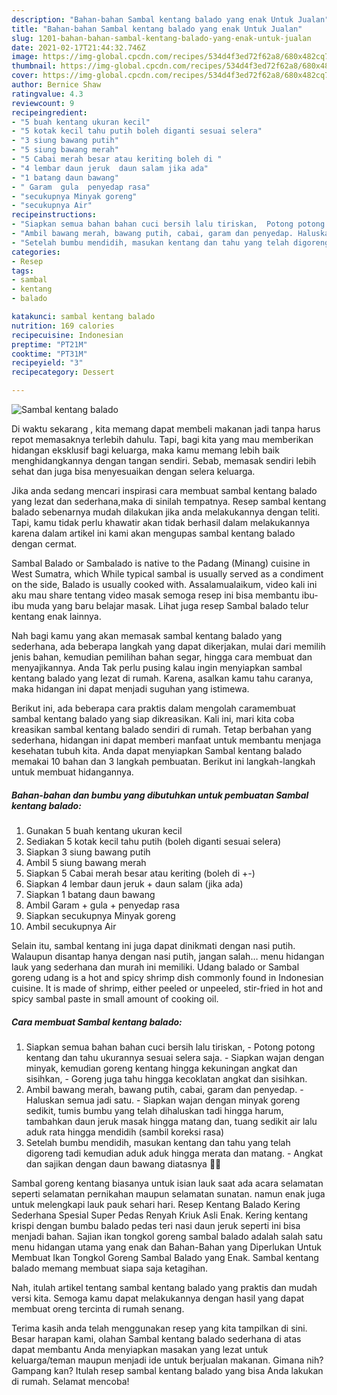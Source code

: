 ```yaml
---
description: "Bahan-bahan Sambal kentang balado yang enak Untuk Jualan"
title: "Bahan-bahan Sambal kentang balado yang enak Untuk Jualan"
slug: 1201-bahan-bahan-sambal-kentang-balado-yang-enak-untuk-jualan
date: 2021-02-17T21:44:32.746Z
image: https://img-global.cpcdn.com/recipes/534d4f3ed72f62a8/680x482cq70/sambal-kentang-balado-foto-resep-utama.jpg
thumbnail: https://img-global.cpcdn.com/recipes/534d4f3ed72f62a8/680x482cq70/sambal-kentang-balado-foto-resep-utama.jpg
cover: https://img-global.cpcdn.com/recipes/534d4f3ed72f62a8/680x482cq70/sambal-kentang-balado-foto-resep-utama.jpg
author: Bernice Shaw
ratingvalue: 4.3
reviewcount: 9
recipeingredient:
- "5 buah kentang ukuran kecil"
- "5 kotak kecil tahu putih boleh diganti sesuai selera"
- "3 siung bawang putih"
- "5 siung bawang merah"
- "5 Cabai merah besar atau keriting boleh di "
- "4 lembar daun jeruk  daun salam jika ada"
- "1 batang daun bawang"
- " Garam  gula  penyedap rasa"
- "secukupnya Minyak goreng"
- "secukupnya Air"
recipeinstructions:
- "Siapkan semua bahan bahan cuci bersih lalu tiriskan,  Potong potong kentang dan tahu ukurannya sesuai selera saja. Siapkan wajan dengan minyak, kemudian goreng kentang hingga kekuningan angkat dan sisihkan,  Goreng juga tahu hingga kecoklatan angkat dan sisihkan."
- "Ambil bawang merah, bawang putih, cabai, garam dan penyedap. Haluskan semua jadi satu. Siapkan wajan dengan minyak goreng sedikit, tumis bumbu yang telah dihaluskan tadi hingga harum, tambahkan daun jeruk masak hingga matang dan, tuang sedikit air lalu aduk rata hingga mendidih (sambil koreksi rasa)"
- "Setelah bumbu mendidih, masukan kentang dan tahu yang telah digoreng tadi kemudian aduk aduk hingga merata dan matang. Angkat dan sajikan dengan daun bawang diatasnya 👌🏻"
categories:
- Resep
tags:
- sambal
- kentang
- balado

katakunci: sambal kentang balado 
nutrition: 169 calories
recipecuisine: Indonesian
preptime: "PT21M"
cooktime: "PT31M"
recipeyield: "3"
recipecategory: Dessert

---
```



![Sambal kentang balado](https://img-global.cpcdn.com/recipes/534d4f3ed72f62a8/680x482cq70/sambal-kentang-balado-foto-resep-utama.jpg)

Di waktu  sekarang , kita memang dapat membeli makanan jadi tanpa harus repot memasaknya terlebih dahulu. Tapi, bagi kita yang mau memberikan hidangan eksklusif bagi keluarga, maka kamu memang lebih baik menghidangkannya dengan tangan sendiri. Sebab, memasak sendiri lebih sehat dan juga bisa menyesuaikan dengan selera keluarga.

Jika anda sedang mencari inspirasi cara membuat sambal kentang balado yang lezat dan sederhana,maka di sinilah tempatnya. Resep sambal kentang balado  sebenarnya mudah dilakukan jika anda melakukannya dengan teliti. Tapi, kamu tidak perlu khawatir akan tidak berhasil dalam melakukannya 
karena dalam artikel ini kami akan mengupas sambal kentang balado dengan cermat.  

Sambal Balado or Sambalado is native to the Padang (Minang) cuisine in West Sumatra, which While typical sambal is usually served as a condiment on the side, Balado is usually cooked with. Assalamualaikum, video kali ini aku mau share tentang video masak semoga resep ini bisa membantu ibu-ibu muda yang baru belajar masak. Lihat juga resep Sambal balado telur kentang enak lainnya.

Nah bagi kamu yang akan memasak sambal kentang balado yang sederhana, ada beberapa langkah yang dapat dikerjakan, mulai dari memilih jenis bahan, kemudian pemilihan bahan segar, hingga cara membuat dan menyajikannya. Anda Tak perlu pusing kalau ingin menyiapkan sambal kentang balado yang lezat di rumah. Karena, asalkan kamu  tahu caranya, maka hidangan ini dapat menjadi suguhan yang istimewa.

Berikut ini, ada beberapa cara praktis  dalam mengolah caramembuat sambal kentang balado yang siap dikreasikan. Kali ini, mari kita coba kreasikan sambal kentang balado sendiri di rumah. Tetap berbahan yang sederhana, hidangan ini dapat memberi manfaat untuk membantu menjaga kesehatan tubuh kita. Anda dapat menyiapkan Sambal kentang balado memakai 10 bahan dan 3 langkah pembuatan. Berikut ini langkah-langkah untuk membuat hidangannya.

<!--inarticleads1-->

##### Bahan-bahan dan bumbu yang dibutuhkan untuk pembuatan Sambal kentang balado:

1. Gunakan 5 buah kentang ukuran kecil
1. Sediakan 5 kotak kecil tahu putih (boleh diganti sesuai selera)
1. Siapkan 3 siung bawang putih
1. Ambil 5 siung bawang merah
1. Siapkan 5 Cabai merah besar atau keriting (boleh di +-)
1. Siapkan 4 lembar daun jeruk + daun salam (jika ada)
1. Siapkan 1 batang daun bawang
1. Ambil  Garam + gula + penyedap rasa
1. Siapkan secukupnya Minyak goreng
1. Ambil secukupnya Air


Selain itu, sambal kentang ini juga dapat dinikmati dengan nasi putih. Walaupun disantap hanya dengan nasi putih, jangan salah… menu hidangan lauk yang sederhana dan murah ini memiliki. Udang balado or Sambal goreng udang is a hot and spicy shrimp dish commonly found in Indonesian cuisine. It is made of shrimp, either peeled or unpeeled, stir-fried in hot and spicy sambal paste in small amount of cooking oil. 

<!--inarticleads2-->

##### Cara membuat Sambal kentang balado:

1. Siapkan semua bahan bahan cuci bersih lalu tiriskan,  - Potong potong kentang dan tahu ukurannya sesuai selera saja. - Siapkan wajan dengan minyak, kemudian goreng kentang hingga kekuningan angkat dan sisihkan,  - Goreng juga tahu hingga kecoklatan angkat dan sisihkan.
1. Ambil bawang merah, bawang putih, cabai, garam dan penyedap. - Haluskan semua jadi satu. - Siapkan wajan dengan minyak goreng sedikit, tumis bumbu yang telah dihaluskan tadi hingga harum, tambahkan daun jeruk masak hingga matang dan, tuang sedikit air lalu aduk rata hingga mendidih (sambil koreksi rasa)
1. Setelah bumbu mendidih, masukan kentang dan tahu yang telah digoreng tadi kemudian aduk aduk hingga merata dan matang. - Angkat dan sajikan dengan daun bawang diatasnya 👌🏻


Sambal goreng kentang biasanya untuk isian lauk saat ada acara selamatan seperti selamatan pernikahan maupun selamatan sunatan. namun enak juga untuk melengkapi lauk pauk sehari hari. Resep Kentang Balado Kering Sederhana Spesial Super Pedas Renyah Kriuk Asli Enak. Kering kentang krispi dengan bumbu balado pedas teri nasi daun jeruk seperti ini bisa menjadi bahan. Sajian ikan tongkol goreng sambal balado adalah salah satu menu hidangan utama yang enak dan Bahan-Bahan yang Diperlukan Untuk Membuat Ikan Tongkol Goreng Sambal Balado yang Enak. Sambal kentang balado memang membuat siapa saja ketagihan. 

Nah, itulah artikel tentang  sambal kentang balado  yang praktis dan mudah versi kita. Semoga kamu dapat melakukannya dengan hasil yang dapat membuat oreng tercinta di rumah senang. 

Terima kasih anda telah menggunakan resep yang kita tampilkan di sini. Besar harapan kami, olahan  Sambal kentang balado sederhana di atas dapat membantu Anda menyiapkan masakan yang lezat untuk keluarga/teman maupun menjadi ide untuk berjualan makanan. Gimana nih? Gampang kan? Itulah resep sambal kentang balado yang bisa Anda lakukan di rumah. Selamat mencoba!

